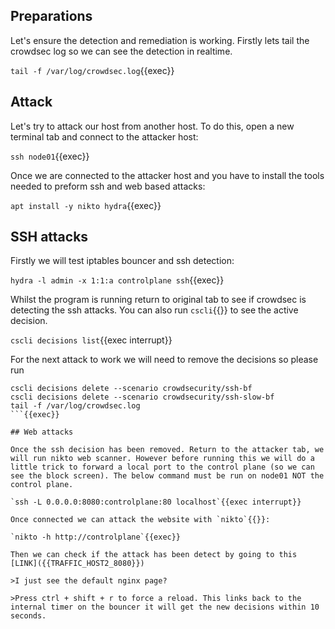 ## Preparations

Let's ensure the detection and remediation is working. Firstly lets tail the crowdsec log so we can see the detection in realtime.

`tail -f /var/log/crowdsec.log`{{exec}}

## Attack

Let's try to attack our host from another host. To do this, open a new terminal tab and connect to the attacker host:

`ssh node01`{{exec}}

Once we are connected to the attacker host and you have to install the tools needed to preform ssh and web based attacks:

`apt install -y nikto hydra`{{exec}}

## SSH attacks

Firstly we will test iptables bouncer and ssh detection:

`hydra -l admin -x 1:1:a controlplane ssh`{{exec}}

Whilst the program is running return to original tab to see if crowdsec is detecting the ssh attacks. You can also run `cscli`{{}} to see the active decision.

`cscli decisions list`{{exec interrupt}}

For the next attack to work we will need to remove the decisions so please run

```
cscli decisions delete --scenario crowdsecurity/ssh-bf
cscli decisions delete --scenario crowdsecurity/ssh-slow-bf
tail -f /var/log/crowdsec.log
```{{exec}}

## Web attacks

Once the ssh decision has been removed. Return to the attacker tab, we will run nikto web scanner. However before running this we will do a little trick to forward a local port to the control plane (so we can see the block screen). The below command must be run on node01 NOT the control plane.

`ssh -L 0.0.0.0:8080:controlplane:80 localhost`{{exec interrupt}}

Once connected we can attack the website with `nikto`{{}}: 

`nikto -h http://controlplane`{{exec}}

Then we can check if the attack has been detect by going to this [LINK]({{TRAFFIC_HOST2_8080}})

>I just see the default nginx page?

>Press ctrl + shift + r to force a reload. This links back to the internal timer on the bouncer it will get the new decisions within 10 seconds.